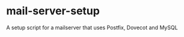 mail-server-setup
=================

A setup script for a mailserver that uses Postfix, Dovecot and MySQL
